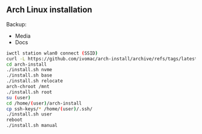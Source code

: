 ## Arch Linux installation

Backup:
  * Media
  * Docs

```bash
iwctl station wlan0 connect (SSID)
curl -L https://github.com/ivomac/arch-install/archive/refs/tags/latest.tar.gz | tar -xzv
cd arch-install
./install.sh nvme
./install.sh base
./install.sh relocate
arch-chroot /mnt
./install.sh root
su (user)
cd /home/(user)/arch-install
cp ssh-keys/* /home/(user)/.ssh/
./install.sh user
reboot
./install.sh manual
```

